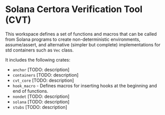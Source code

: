 # Solana Certora Verification Tool (CVT) #

This workspace defines a set of functions and macros that can be called from Solana
programs to create non-deterministic environments, assume/assert, and
alternative (simpler but complete) implementations for std containers such as `Vec` class.

It includes the following crates:
- `anchor` [TODO: description]
- `containers` [TODO: description]
- `cvt_core` [TODO: description]
- `hook_macro` - Defines macros for inserting hooks at the beginning and end of functions.
- `nondet` [TODO: description]
- `solana` [TODO: description]
- `stubs` [TODO: description]